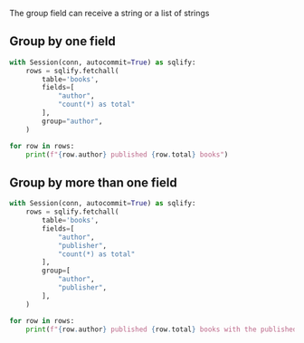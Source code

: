 The group field can receive a string or a list of strings

## Group by one field

```python
with Session(conn, autocommit=True) as sqlify:
    rows = sqlify.fetchall(
        table='books', 
        fields=[
            "author",
            "count(*) as total"
        ],
        group="author",
    )

for row in rows:
    print(f"{row.author} published {row.total} books")
```

## Group by more than one field

```python
with Session(conn, autocommit=True) as sqlify:
    rows = sqlify.fetchall(
        table='books', 
        fields=[
            "author",
            "publisher",
            "count(*) as total"
        ],
        group=[
            "author",
            "publisher",
        ],
    )

for row in rows:
    print(f"{row.author} published {row.total} books with the published {row.publisher}")
```
